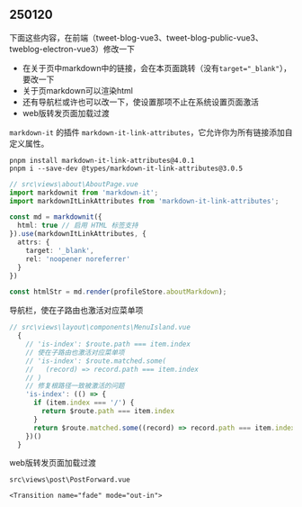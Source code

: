 ## 250120
下面这些内容，在前端（tweet-blog-vue3、tweet-blog-public-vue3、tweblog-electron-vue3）修改一下
- 在关于页中markdown中的链接，会在本页面跳转（没有`target="_blank"`），要改一下
- 关于页markdown可以渲染html
- 还有导航栏或许也可以改一下，使设置那项不止在系统设置页面激活
- web版转发页面加载过渡

`markdown-it` 的插件 `markdown-it-link-attributes`，它允许你为所有链接添加自定义属性。
```
pnpm install markdown-it-link-attributes@4.0.1
pnpm i --save-dev @types/markdown-it-link-attributes@3.0.5
```

```ts
// src\views\about\AboutPage.vue
import markdownit from 'markdown-it';
import markdownItLinkAttributes from 'markdown-it-link-attributes';

const md = markdownit({
  html: true // 启用 HTML 标签支持
}).use(markdownItLinkAttributes, {
  attrs: {
    target: '_blank',
    rel: 'noopener noreferrer'
  }
})

const htmlStr = md.render(profileStore.aboutMarkdown);
```

导航栏，使在子路由也激活对应菜单项
```ts
// src\views\layout\components\MenuIsland.vue
  {
	// 'is-index': $route.path === item.index
	// 使在子路由也激活对应菜单项
	// 'is-index': $route.matched.some(
	//   (record) => record.path === item.index
	// )
	// 修复根路径一致被激活的问题
	'is-index': (() => {
	  if (item.index === '/') {
		return $route.path === item.index
	  }
	  return $route.matched.some((record) => record.path === item.index)
	})()
  }
```

web版转发页面加载过渡
```
src\views\post\PostForward.vue

<Transition name="fade" mode="out-in">
```